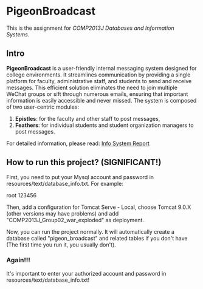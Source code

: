 # PigeonBroadcast

This is the assignment for *COMP2013J Databases and Information Systems*. 

## Intro

**PigeonBroadcast** is a user-friendly internal messaging system designed for college environments. It streamlines communication by providing a single platform for faculty, administrative staff, and students to send and receive messages. This efficient solution eliminates the need to join multiple WeChat groups or sift through numerous emails, ensuring that important information is easily accessible and never missed. The system is composed of two user-centric modules: 
1. **Epistles**: for the faculty and other staff to post messages,
2. **Feathers**: for individual students and student organization managers to post messages.

For detailed information, please read: [Info System Report](Info_System_Report.pdf)

## How to run this project? (SIGNIFICANT!)
First, you need to put your Mysql account and password in resources/text/database_info.txt.
For example: 

root
123456

Then, add a configuration for Tomcat Serve - Local, choose Tomcat 9.0.X (other versions may have problems)
and add "COMP2013J_Group02_war_exploded" as deployment.

Now, you can run the project normally. It will automatically create a database called "pigeon_broadcast" and 
related tables if you don't have (The first time you run it, you usually don't).

### Again!!!
It's important to enter your authorized account and password in resources/text/database_info.txt!